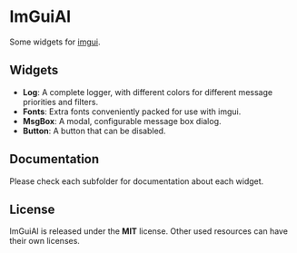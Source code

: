 # ImGuiAl
Some widgets for [imgui](https://github.com/ocornut/imgui).

## Widgets

* **Log**: A complete logger, with different colors for different message priorities and filters.
* **Fonts**: Extra fonts conveniently packed for use with imgui.
* **MsgBox**: A modal, configurable message box dialog.
* **Button**: A button that can be disabled.

## Documentation

Please check each subfolder for documentation about each widget.

## License

ImGuiAl is released under the **MIT** license. Other used resources can have their own licenses.
